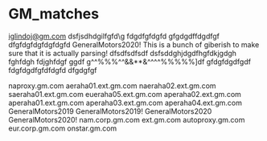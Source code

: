 # GM_matches
iglindoj@gm.com
dsfjsdhdgilfgfd\g
fdgdfgfdgfd
gfgdgdffdgdfgf
dfgfdgfdgfdgfdgfd
GeneralMotors2020!
This is a bunch of giberish to make sure that it is actually parsing!
dfsdfsdfsdf dsfsddghjdgdfhgfdkjgdgh fghfdgh fdjghfdgf ggdf g^^%%%^^&&**&^^^^%%%%%]df
gfdgfdgdfgdf
fdgfdgdfgfdfdgfd
dfgdgfgf

naproxy.gm.com
aeraha01.ext.gm.com
naeraha02.ext.gm.com
saeraha01.ext.gm.com
eueraha05.ext.gm.com
aperaha02.ext.gm.com
aperaha01.ext.gm.com
aperaha03.ext.gm.com
aperaha04.ext.gm.com
GeneralMotors2019
GeneralMotors2019!
GeneralMotors2020
GeneralMotors2020!
nam.corp.gm.com
ext.gm.com
autoproxy.gm.com
eur.corp.gm.com
onstar.gm.com
